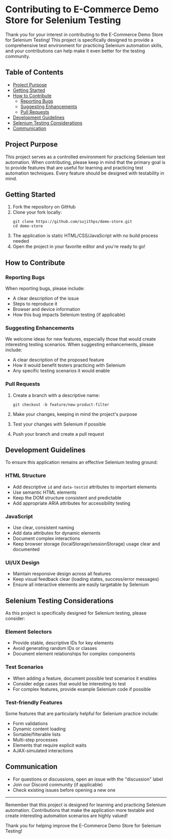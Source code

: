# Contributing to E-Commerce Demo Store for Selenium Testing

Thank you for your interest in contributing to the E-Commerce Demo Store for Selenium Testing! This project is specifically designed to provide a comprehensive test environment for practicing Selenium automation skills, and your contributions can help make it even better for the testing community.

## Table of Contents

- [Project Purpose](#project-purpose)
- [Getting Started](#getting-started)
- [How to Contribute](#how-to-contribute)
  - [Reporting Bugs](#reporting-bugs)
  - [Suggesting Enhancements](#suggesting-enhancements)
  - [Pull Requests](#pull-requests)
- [Development Guidelines](#development-guidelines)
- [Selenium Testing Considerations](#selenium-testing-considerations)
- [Communication](#communication)

## Project Purpose

This project serves as a controlled environment for practicing Selenium test automation. When contributing, please keep in mind that the primary goal is to provide features that are useful for learning and practicing test automation techniques. Every feature should be designed with testability in mind.

## Getting Started

1. Fork the repository on GitHub
2. Clone your fork locally:
   ```
   git clone https://github.com/sujithps/demo-store.git
   cd demo-store
   ```
3. The application is static HTML/CSS/JavaScript with no build process needed
4. Open the project in your favorite editor and you're ready to go!

## How to Contribute

### Reporting Bugs

When reporting bugs, please include:

- A clear description of the issue
- Steps to reproduce it
- Browser and device information
- How this bug impacts Selenium testing (if applicable)

### Suggesting Enhancements

We welcome ideas for new features, especially those that would create interesting testing scenarios. When suggesting enhancements, please include:

- A clear description of the proposed feature
- How it would benefit testers practicing with Selenium
- Any specific testing scenarios it would enable

### Pull Requests

1. Create a branch with a descriptive name:
   ```
   git checkout -b feature/new-product-filter
   ```

2. Make your changes, keeping in mind the project's purpose

3. Test your changes with Selenium if possible

4. Push your branch and create a pull request

## Development Guidelines

To ensure this application remains an effective Selenium testing ground:

### HTML Structure

- Add descriptive `id` and `data-testid` attributes to important elements
- Use semantic HTML elements
- Keep the DOM structure consistent and predictable
- Add appropriate ARIA attributes for accessibility testing

### JavaScript

- Use clear, consistent naming
- Add data attributes for dynamic elements
- Document complex interactions
- Keep browser storage (localStorage/sessionStorage) usage clear and documented

### UI/UX Design

- Maintain responsive design across all features
- Keep visual feedback clear (loading states, success/error messages)
- Ensure all interactive elements are easily targetable by Selenium

## Selenium Testing Considerations

As this project is specifically designed for Selenium testing, please consider:

### Element Selectors

- Provide stable, descriptive IDs for key elements
- Avoid generating random IDs or classes
- Document element relationships for complex components

### Test Scenarios

- When adding a feature, document possible test scenarios it enables
- Consider edge cases that would be interesting to test
- For complex features, provide example Selenium code if possible

### Test-friendly Features

Some features that are particularly helpful for Selenium practice include:

- Form validations
- Dynamic content loading
- Sortable/filterable lists
- Multi-step processes
- Elements that require explicit waits
- AJAX-simulated interactions

## Communication

- For questions or discussions, open an issue with the "discussion" label
- Join our Discord community (if applicable)
- Check existing issues before opening a new one

---

Remember that this project is designed for learning and practicing Selenium automation. Contributions that make the application more testable and create interesting automation scenarios are highly valued!

Thank you for helping improve the E-Commerce Demo Store for Selenium Testing!